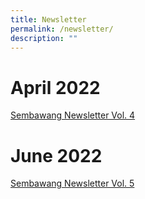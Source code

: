 ```yaml
---
title: Newsletter
permalink: /newsletter/
description: ""
---
```

# April 2022
[Sembawang Newsletter Vol. 4](/files/Sembawang%20Newsletter%20Vol4.pdf)

# June 2022 
[Sembawang Newsletter Vol. 5](/files/Sembawang%20Newsletter%20Vol6copy2.pdf)